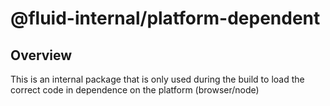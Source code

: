 # @fluid-internal/platform-dependent

## Overview
This is an internal package that is only used during the build to load the correct code in dependence on the platform (browser/node)
